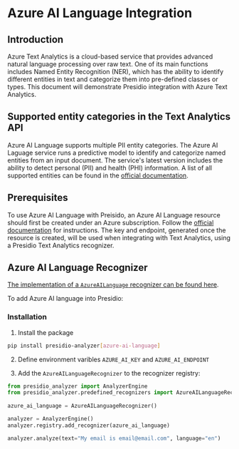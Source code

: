 # Azure AI Language Integration

## Introduction

Azure Text Analytics is a cloud-based service that provides advanced natural
language processing over raw text. One of its main functions includes 
Named Entity Recognition (NER), which has the ability to identify different
entities in text and categorize them into pre-defined classes or types.
This document will demonstrate Presidio integration with Azure Text Analytics.

## Supported entity categories in the Text Analytics API
Azure AI Language supports multiple PII entity categories. The Azure AI Laguage service
runs a predictive model to identify and categorize named entities from an input
document. The service's latest version includes the ability to detect personal (PII)
and health (PHI) information. A list of all supported entities can be found in the
[official documentation](https://docs.microsoft.com/en-us/azure/cognitive-services/text-analytics/named-entity-types?tabs=personal).

## Prerequisites
To use Azure AI Language with Preisido, an Azure AI Language resource should
first be created under an Azure subscription. Follow the [official documentation](https://docs.microsoft.com/en-us/azure/cognitive-services/text-analytics/how-tos/text-analytics-how-to-call-api?tabs=synchronous#create-a-text-analytics-resource)
for instructions. The key and endpoint, generated once the resource is created, 
will be used when integrating with Text Analytics, using a Presidio Text Analytics recognizer.

## Azure AI Language Recognizer
[The implementation of a `AzureAILanguage` recognizer can be found here](https://github.com/microsoft/presidio/blob/main/presidio-analyzer/presidio_analyzer/predefined_recognizers/azure_ai_language.py).

To add Azure AI language into Presidio:

### Installation

1. Install the package
  ```sh
  pip install presidio-analyzer[azure-ai-language]
  ```

2. Define environment varibles `AZURE_AI_KEY` and `AZURE_AI_ENDPOINT`

3. Add the `AzureAILanguageRecognizer` to the recognizer registry:
  
  ```python
  from presidio_analyzer import AnalyzerEngine
  from presidio_analyzer.predefined_recognizers import AzureAILanguageRecognizer
    
  azure_ai_language = AzureAILanguageRecognizer()
  
  analyzer = AnalyzerEngine()
  analyzer.registry.add_recognizer(azure_ai_language)
  
  analyzer.analyze(text="My email is email@email.com", language="en")
  ```
